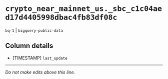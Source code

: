 # `crypto_near_mainnet_us._sbc_c1c04aed17d4405998dbac4fb83df08c`
`bq-1` | `bigquery-public-data`

## Column details
* [TIMESTAMP] `last_update`

-------------------------------------------------------------------------------
*Do not make edits above this line.*
